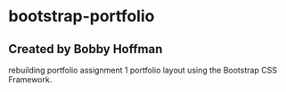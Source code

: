 # bootstrap-portfolio

## Created by Bobby Hoffman

rebuilding portfolio assignment 1 portfolio layout using the Bootstrap CSS Framework.



